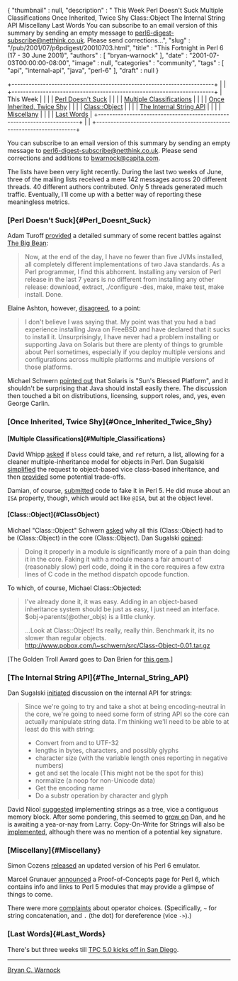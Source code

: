 {
   "thumbnail" : null,
   "description" : " This Week Perl Doesn't Suck Multiple Classifications Once Inherited, Twice Shy Class::Object The Internal String API Miscellany Last Words You can subscribe to an email version of this summary by sending an empty message to perl6-digest-subscribe@netthink.co.uk. Please send corrections...",
   "slug" : "/pub/2001/07/p6pdigest/20010703.html",
   "title" : "This Fortnight in Perl 6 (17 - 30 June 2001)",
   "authors" : [
      "bryan-warnock"
   ],
   "date" : "2001-07-03T00:00:00-08:00",
   "image" : null,
   "categories" : "community",
   "tags" : [
      "api",
      "internal-api",
      "java",
      "perl-6"
   ],
   "draft" : null
}





+-----------------------------------------------------------------------+
|                                                                       |
+-----------------------------------------------------------------------+
| This Week                                                             |
|                                                                       |
| [Perl Doesn't Suck](#Perl_Doesnt_Suck)                                |
|                                                                       |
| [Multiple Classifications](#Multiple_Classifications)                 |
|                                                                       |
| [Once Inherited, Twice Shy](#Once_Inherited_Twice_Shy)                |
|                                                                       |
| [Class::Object](#ClassObject)                                         |
|                                                                       |
| [The Internal String API](#The_Internal_String_API)                   |
|                                                                       |
| [Miscellany](#Miscellany)                                             |
|                                                                       |
| [Last Words](#Last_Words)                                             |
+-----------------------------------------------------------------------+
|                                                                       |
+-----------------------------------------------------------------------+

You can subscribe to an email version of this summary by sending an
empty message to <perl6-digest-subscribe@netthink.co.uk>.
Please send corrections and additions to <bwarnock@capita.com>.

The lists have been very light recently. During the last two weeks of
June, three of the mailing lists received a mere 142 messages across 20
different threads. 40 different authors contributed. Only 5 threads
generated much traffic. Eventually, I'll come up with a better way of
reporting these meaningless metrics.

### [Perl Doesn't Suck]{#Perl_Doesnt_Suck}

Adam Turoff
[provided](http://archive.develooper.com/perl6-meta@perl.org/msg00939.html)
a detailed summary of some recent battles against [The Big
Bean](http://java.sun.com/):

> Now, at the end of the day, I have no fewer than five JVMs installed,
> all completely different implementations of two Java standards. As a
> Perl programmer, I find this abhorrent. Installing any version of Perl
> release in the last 7 years is no different from installing any other
> release: download, extract, ./configure -des, make, make test, make
> install. Done.

Elaine Ashton, however,
[disagreed](http://archive.develooper.com/perl6-meta@perl.org/msg00943.html),
to a point:

> I don't believe I was saying that. My point was that you had a bad
> experience installing Java on FreeBSD and have declared that it sucks
> to install it. Unsurprisingly, I have never had a problem installing
> or supporting Java on Solaris but there are plenty of things to
> grumble about Perl sometimes, especially if you deploy multiple
> versions and configurations across multiple platforms and multiple
> versions of those platforms.

Michael Schwern [pointed
out](http://archive.develooper.com/perl6-meta@perl.org/msg00945.html)
that Solaris is "Sun's Blessed Platform", and it shouldn't be surprising
that Java should install easily there. The discussion then touched a bit
on distributions, licensing, support roles, and, yes, even George
Carlin.

### [Once Inherited, Twice Shy]{#Once_Inherited_Twice_Shy}

#### [Multiple Classifications]{#Multiple_Classifications}

David Whipp
[asked](http://archive.develooper.com/perl6-language@perl.org/msg07621.html)
if `bless` could take, and `ref` return, a list, allowing for a cleaner
multiple-inheritance model for objects in Perl. Dan Sugalski
[simplified](http://archive.develooper.com/perl6-language@perl.org/msg07624.html)
the request to object-based vice class-based inheritance, and then
[provided](http://archive.develooper.com/perl6-language@perl.org/msg07631.html)
some potential trade-offs.

Damian, of course,
[submitted](http://archive.develooper.com/perl6-language@perl.org/msg07625.html)
code to fake it in Perl 5. He did muse about an `ISA` property, though,
which would act like `@ISA`, but at the object level.

#### [Class::Object]{#ClassObject}

Michael "Class::Object" Schwern
[asked](http://archive.develooper.com/perl6-language@perl.org/msg07663.html)
why all this (Class::Object) had to be (Class::Object) in the core
(Class::Object). Dan Sugalski
[opined](http://archive.develooper.com/perl6-language@perl.org/msg07665.html):
> Doing it properly in a module is significantly more of a pain than
> doing it in the core. Faking it with a module means a fair amount of
> (reasonably slow) perl code, doing it in the core requires a few extra
> lines of C code in the method dispatch opcode function.

To which, of course, Michael Class::Objected:

> I've already done it, it was easy. Adding in an object-based
> inheritance system should be just as easy, I just need an interface.
> \$obj-&gt;parents(@other\_objs) is a little clunky.
>
> ...Look at Class::Object! Its really, really thin. Benchmark it, its
> no slower than regular objects.
> http://www.pobox.com/\~schwern/src/Class-Object-0.01.tar.gz

\[The Golden Troll Award goes to Dan Brien for [this
gem](http://archive.develooper.com/perl6-language@perl.org/msg07679.html).\]

### [The Internal String API]{#The_Internal_String_API}

Dan Sugalski
[initiated](http://archive.develooper.com/perl6-internals@perl.org/msg03221.html)
discussion on the internal API for strings:

> Since we're going to try and take a shot at being encoding-neutral in
> the core, we're going to need some form of string API so the core can
> actually manipulate string data. I'm thinking we'll need to be able to
> at least do this with string:
>
> -   Convert from and to UTF-32
> -   lengths in bytes, characters, and possibly glyphs
> -   character size (with the variable length ones reporting in
>     negative numbers)
> -   get and set the locale (This might not be the spot for this)
> -   normalize (a noop for non-Unicode data)
> -   Get the encoding name
> -   Do a substr operation by character and glyph

David Nicol
[suggested](http://archive.develooper.com/perl6-internals@perl.org/msg03233.html)
implementing strings as a tree, vice a contiguous memory block. After
some pondering, this seemed to [grow
on](http://archive.develooper.com/perl6-internals@perl.org/msg03236.html)
Dan, and he is awaiting a yea-or-nay from Larry. Copy-On-Write for
Strings will also be
[implemented](http://archive.develooper.com/perl6-internals@perl.org/msg03242.html),
although there was no mention of a potential key signature.

### [Miscellany]{#Miscellany}

Simon Cozens
[released](http://archive.develooper.com/perl6-language@perl.org/msg07602.html)
an updated version of his Perl 6 emulator.

Marcel Grunauer
[announced](http://archive.develooper.com/perl6-language@perl.org/msg07667.html)
a Proof-of-Concepts page for Perl 6, which contains info and links to
Perl 5 modules that may provide a glimpse of things to come.

There were more
[complaints](http://archive.develooper.com/perl6-internals@perl.org/msg03247.html)
about operator choices. (Specifically, `~` for string concatenation, and
`.` (the dot) for dereference (vice `->`).)

### [Last Words]{#Last_Words}

There's but three weeks till [TPC 5.0 kicks off in San
Diego](http://conferences.oreilly.com/perl).

------------------------------------------------------------------------

[Bryan C. Warnock](mailto:bwarnock@capita.com)


